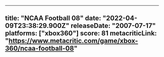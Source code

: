 
---
title: "NCAA Football 08"
date: "2022-04-09T23:38:29.900Z"
releaseDate: "2007-07-17"
platforms: ["xbox360"]
score: 81
metacriticLink: "https://www.metacritic.com/game/xbox-360/ncaa-football-08"
---
